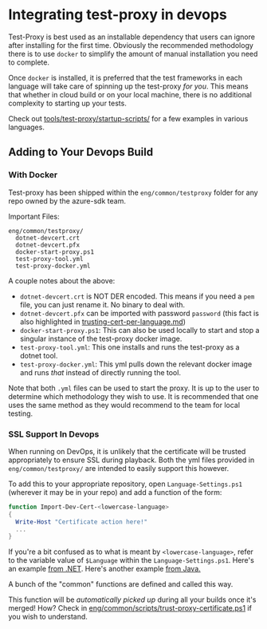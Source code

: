 # Integrating test-proxy in devops

Test-Proxy is best used as an installable dependency that users can ignore after installing for the first time. Obviously the recommended methodology there is to use `docker` to simplify the amount of manual installation you need to complete.

Once `docker` is installed, it is preferred that the test frameworks in each language will take care of spinning up the test-proxy _for you_. This means that whether in cloud build or on your local machine, there is no additional complexity to starting up your tests.

Check out [tools/test-proxy/startup-scripts/](../startup-scripts/) for a few examples in various languages.

## Adding to Your Devops Build

### With Docker

Test-proxy has been shipped within the `eng/common/testproxy` folder for any repo owned by the azure-sdk team.

Important Files:

```
eng/common/testproxy/
  dotnet-devcert.crt
  dotnet-devcert.pfx
  docker-start-proxy.ps1
  test-proxy-tool.yml
  test-proxy-docker.yml
```

A couple notes about the above:

- `dotnet-devcert.crt` is NOT DER encoded. This means if you need a `pem` file, you can just rename it. No binary to deal with.
- `dotnet-devcert.pfx` can be imported with password `password` (this fact is also highlighted in [trusting-cert-per-language.md](trusting-cert-per-language.md))
- `docker-start-proxy.ps1`: This can also be used locally to start and stop a singular instance of the test-proxy docker image.
- `test-proxy-tool.yml`: This one installs and runs the test-proxy as a dotnet tool.
- `test-proxy-docker.yml`: This yml pulls down the relevant docker image and runs _that_ instead of directly running the tool.

Note that both `.yml` files can be used to start the proxy. It is up to the user to determine which methodology they wish to use. It is recommended that one uses the same method as they would recommend to the team for local testing.

### SSL Support In Devops

When running on DevOps, it is unlikely that the certificate will be trusted appropriately to ensure SSL during playback. Both the yml files provided in `eng/common/testproxy/` are intended to easily support this however.

To add this to your appropriate repository, open `Language-Settings.ps1` (wherever it may be in your repo) and add a function of the form:

```powershell
function Import-Dev-Cert-<lowercase-language>
{
  Write-Host "Certificate action here!"
  ...
}
```

If you're a bit confused as to what is meant by `<lowercase-language>`, refer to the variable value of `$Language` within the `Language-Settings.ps1`. Here's an example [from .NET](https://github.com/Azure/azure-sdk-for-net/blob/912d936723967bb4943437ab8bf284737b312ce8/eng/scripts/Language-Settings.ps1#L1). Here's another example [from Java.](https://github.com/Azure/azure-sdk-for-java/blob/main/eng/scripts/Language-Settings.ps1#L1)

A bunch of the "common" functions are defined and called this way.

This function will be _automatically picked up_ during all your builds once it's merged! How? Check in [eng/common/scripts/trust-proxy-certificate.ps1](../../../eng/common/scripts/trust-proxy-certificate.ps1) if you wish to understand.
